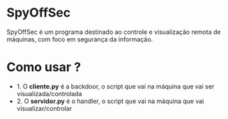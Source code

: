 # SpyOffSec
SpyOffSec é um programa destinado ao controle e visualização remota de máquinas, com foco em segurança da informação. 

# Como usar ?
<ul>
  <li> 1. O <b>cliente.py</b> é a backdoor, o script que vai na máquina que vai ser visualizada/controlada</li>
  <li> 2. O <b>servidor.py</b> é o handler, o script que vai na máquina que vai visualizar/controlar</li>
</ul>
